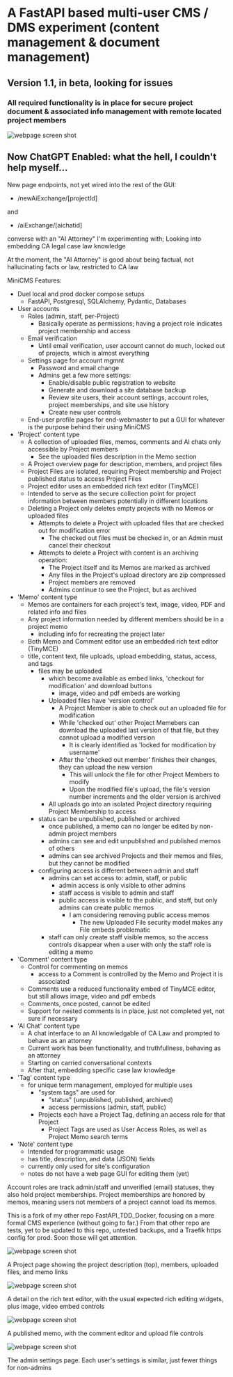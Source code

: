 # A FastAPI based multi-user CMS / DMS experiment (content management & document management)

## Version 1.1, in beta, looking for issues

### All required functionality is in place for secure project document & associated info management with remote located project members

![webpage screen shot](/src/app/static/AboutMiniCMS.jpg)

## Now ChatGPT Enabled: what the hell, I couldn't help myself... 

New page endpoints, not yet wired into the rest of the GUI:

  - /newAiExchange/[projectId]

and

  - /aiExchange/[aichatid]

converse with an "AI Attorney" I'm experimenting with; Looking into embedding CA legal case law knowledge

At the moment, the "AI Attorney" is good about being factual, not hallucinating facts or law, restricted to CA law

MiniCMS Features:

- Duel local and prod docker compose setups
  - FastAPI, Postgresql, SQLAlchemy, Pydantic, Databases
- User accounts
  - Roles (admin, staff, per-Project)
    - Basically operate as permissions; having a project role indicates project membership and access
  - Email verification
    - Until email verification, user account cannot do much, locked out of projects, which is almost everything
  - Settings page for account mgmnt
    - Password and email change
    - Admins get a few more settings:
      - Enable/disable public registration to website
      - Generate and download a site database backup
      - Review site users, their account settings, account roles, project memberships, and site use history
      - Create new user controls
  - End-user profile pages for end-webmaster to put a GUI for whatever is the purpose behind their using MiniCMS
- 'Project' content type
  - A collection of uploaded files, memos, comments and AI chats only accessible by Project members
    - See the uploaded files description in the Memo section
  - A Project overview page for description, members, and project files
  - Project Files are isolated, requiring Project membership and Project published status to access Project Files
  - Project editor uses an embedded rich text editor (TinyMCE)
  - Intended to serve as the secure collection point for project information between members potentially in different locations
  - Deleting a Project only deletes empty projects with no Memos or uploaded files
    - Attempts to delete a Project with uploaded files that are checked out for modification error
      - The checked out files must be checked in, or an Admin must cancel their checkout
    - Attempts to delete a Project with content is an archiving operation:
      - The Project itself and its Memos are marked as archived
      - Any files in the Project's upload directory are zip compressed
      - Project members are removed
      - Admins continue to see the Project, but as archived
- 'Memo' content type
  - Memos are containers for each project's text, image, video, PDF and related info and files
  - Any project information needed by different members should be in a project memo
    - including info for recreating the project later
  - Both Memo and Comment editor use an embedded rich text editor (TinyMCE)
  - title, content text, file uploads, upload embedding, status, access, and tags
    - files may be uploaded
      - which become available as embed links, 'checkout for modification' and download buttons
        - image, video and pdf embeds are working
      - Uploaded files have 'version control'
        - A Project Member is able to check out an uploaded file for modification
        - While 'checked out' other Project Memebers can download the uploaded last version of that file, but they cannot upload a modified version
          - It is clearly identified as 'locked for modification by username'
        - After the 'checked out member' finishes their changes, they can upload the new version
          - This will unlock the file for other Project Members to modify
          - Upon the modified file's upload, the file's version number increments and the older version is archived
      - All uploads go into an isolated Project directory requiring Project Membership to access
    - status can be unpublished, published or archived
      - once published, a memo can no longer be edited by non-admin project members
      - admins can see and edit unpublished and published memos of others
      - admins can see archived Projects and their memos and files, but they cannot be modified
    - configuring access is different between admin and staff
      - admins can set access to: admin, staff, or public
        - admin access is only visible to other admins
        - staff access is visible to admin and staff
        - public access is visible to the public, and staff, but only admins can create public memos
          - I am considering removing public access memos
            - The new Uploaded File security model makes any File embeds problematic
      - staff can only create staff visible memos, so the access controls disappear when a user with only the staff role is editing a memo
- 'Comment' content type
  - Control for commenting on memos
    - access to a Comment is controlled by the Memo and Project it is associated
  - Comments use a reduced functionality embed of TinyMCE editor, but still allows image, video and pdf embeds
  - Comments, once posted, cannot be edited
  - Support for nested comments is in place, just not completed yet, not sure if necessary
- 'AI Chat' content type
  - A chat interface to an AI knowledgable of CA Law and prompted to behave as an attorney
  - Current work has been functionality, and truthfullness, behaving as an attorney
  - Starting on carried conversational contexts
  - After that, embedding specific case law knowledge
- 'Tag' content type
  - for unique term management, employed for multiple uses
    - "system tags" are used for
      - "status" (unpublished, published, archived)
      - access permissions (admin, staff, public)
    - Projects each have a Project Tag, defining an access role for that Project
      - Project Tags are used as User Access Roles, as well as Project Memo search terms
- 'Note' content type
  - Intended for programmatic usage
  - has title, description, and data (JSON) fields
  - currently only used for site's configuration
  - notes do not have a web page GUI for editing them (yet)

Account roles are track admin/staff and unverified (email) statuses, they also hold project memberships.
Project memberships are honored by memos, meaning users not members of a project cannot load its memos.

This is a fork of my other repo FastAPI_TDD_Docker, focusing on a more formal CMS experience (without going to far.)
From that other repo are tests, yet to be updated to this repo, untested backups, and a Traefik https config for prod.
Soon those will get attention.

![webpage screen shot](/src/app/static/MiniCMS-project.jpg)

A Project page showing the project description (top), members, uploaded files, and memo links

![webpage screen shot](/src/app/static/MiniCMS-richEditor.jpg)

A detail on the rich text editor, with the usual expected rich editing widgets, plus image, video embed controls

![webpage screen shot](/src/app/static/MiniCMS-memo.jpg)

A published memo, with the comment editor and upload file controls

![webpage screen shot](/src/app/static/MiniCMS-adminSettings.jpg)

The admin settings page. Each user's settings is similar, just fewer things for non-admins
